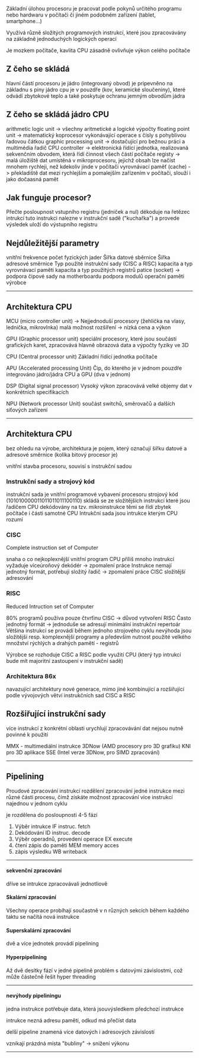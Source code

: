 Základní úlohou procesoru je pracovat podle pokynů určitého programu nebo hardwaru v počítači či jiném podobném zařízení (tablet, smartphone...)

Využívá různě složitých programových instrukcí, které jsou zpracovávány na základně jednoduchých logických operací

Je mozkem počítače, kavlita CPU zásadně ovlivňuje výkon celého počítače

## Z čeho se skládá
hlavní částí procesoru je jádro (integrovaný obvod)
je pripevněno na základnu s piny
jádro cpu je v pouzdře (kov, keramické sloučeniny), které odvádí zbytokové teplo a také poskytuje ochranu jemným obvodům jádra

## Z čeho se skládá jádro CPU
arithmetic logic unit -> všechny aritmetické a logické výpočty
floating point unit -> matematický koprocesor vykonávající operace s čísly s pohyblivou řadovou čátkou
graphic processing unit -> dostačující pro bežnou práci a multimédia
řadič CPU controller -> elektronická řídící jednotka, realizovaná sekvenčním obvodem, která řídí činnost všech částí počítače
registy -> malá úložiště dat umístěná v mikroprocesoru, jejichž obsah lze načíst mnohem rychleji, než kdekoliv jinde v počítači
vyrovnávací paměť (cache) -> překladiště dat mezi rychlejším a pomalejším zařízením v počítači, slouží i jako dočaasná pamět

## Jak funguje procesor?
Přečte posloupnost vstupního registru (jedniček a nul)
dékoduje na řetězec intrukcí
tuto instrukci  nalezne v instrukční sadě ("kuchařka") a provede
výsledek uloží do výstupního registru

## Nejdůležitější parametry
vnitřní frekvence
počet fyzických jader
Šířka datové sběrnice
Šířka adresové směrnice
Typ použité instrukční sady (CISC a RISC)
kapacita a typ vyrovnávací paměti
kapacita a typ použitých registrů
patice (socket) -> podpora čipové sady na motherboardu
podpora modulů operační paměti
výrobce

---

## Architektura CPU
MCU (micro controller unit) -> Nejjednoduší procesory (žehlička na vlasy, lednička, mikrovlnka) malá možnost rozšíření -> nízká cena a výkon

GPU (Graphic processor unit) 
speciální procesory, které jsou součástí grafických karet, zpracovává hlavně obrazová data a výpočty fyziky ve 3D

CPU (Central processor unit)
Základní řídící jednotka počítače

APU (Accelerated processing Unit)
Čip, do kterého je v jednom pouzdře integrováno jádro/jádra CPU a GPU (dva v jednom)

DSP (Digital signal processor)
Vysoký výkon
zpracovává velké objemy dat v konkrétních specifikacích

NPU (Network processor Unit)
součást switchů, směrovačů a dalších síťových zařízení

---

## Architektura CPU
bez ohledu na výrobe, architektura je pojem, který označují šířku datové a adresové směrnice (kolika bitový procesor je)

vnitřní stavba procesoru, souvisí s instrukční sadou

###  Instrukční sady a strojový kód
instrukční sada je vnitřní programové vybavení procesoru
strojový kód (101010000011011011011100110)
skládá se ze složitějších instrukcí  které jsou řadičem CPU dekódovány na tzv. mikroinstrukce
těmi se řídí zbytek počítače i části samotné CPU
Intrukční sada jsou intrukce kterým CPU rozumí

###  CISC
Complete instruction set of Computer

snaha o co nejkoplexnější vnitřní program CPU
 příliš mnoho instrukcí vyžaduje víceúroňový dekódér -> zpomalení práce
 Instrukce nemají jednotný formát, potřebuji složitý řadič -> zpomalení práce
 CISC složitější adresování
 
 ###  RISC
 Reduced Intruction set of Computer
 
 80% programů používa pouze čtvrťinu CISC -> důvod vytvoření RISC
 Často jednotný formát -> jednoduše se adresují
 minimální instrukční repertoár
 Většina instrukcí se provádí během jednoho strojového cyklu
 nevýhoda jsou složitější resp. komplexnější programy a především nutnost použité velkého množství rýchlých a drahých pamětí - registrů
 
 Výrobce se rozhoduje CISC a RISC podle využití CPU (který typ intrukcí bude mít majoritní zastoupení v instrukční sadě)
 
 ### Architektura 86x
 navazující architektury nové generace, mimo jiné kombinující a rozšiřující podle vývojových větví instrukčních sad CISC a RISC
 
 
 ## Rozšiřující instrukční sady
 více instrukcí z konkrétní oblasti
 urychlují zpracovávání dat
 nejsou nutně povinné k použití
 
 MMX - multimediální instrukce
 3DNow (AMD procesory pro 3D grafiku)
 KNI pro 3D aplikace
 SSE (Intel verze 3DNow, pro SIMD zpracování)
 
 ---
 
 ## Pipelining
 Proudové zpracování instrukcí
 rozdělení zpracování jedné instrukce mezi různé části procesu, čímž získáte možnost zpracování více instrukcí najednou v jednom cyklu
 
 je rozdělena do posloupnosti
 4-5 fází

1. Výběr intrukce IF instruc. fetch
2. Dekódování ID instruc. decode
3. Výběr operadnů, provedení operace EX execute
4. čtení zápis do paměti MEM memory acces
5. zápis výsledku WB writeback

---

#### sekvenční zpracování
dříve se intrukce zpracovávali jednotliově

#### Skalární zpracování
Všechny operace probíhají součastně v n různých sekcích
během každého taktu se načítá nová instrukce

#### Superskalární zpracování
dvě a více jednotek provádí pipelining

#### Hyperpipelining
Až dvě desítky fází v jedné pipelině
problém s datovými závislostmi, což může částečně řešit hyper threading

---

#### nevýhody pipeliningu
jedna instrukce potřebuje data, která jsouvýsledkem předchozí instrukce

intrukce nezná adresu paměti, odkud má přečíst data

delší pipeline znamená více datových i adresových závislostí

vznikají prázdná místa "bubliny" -> snížení výkonu



---

